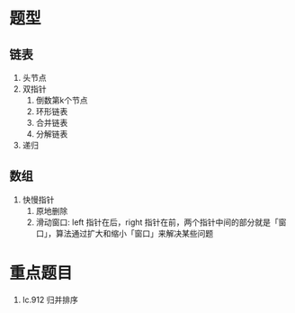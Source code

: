 # 题型

## 链表

1. 头节点
2. 双指针
    1. 倒数第k个节点
    2. 环形链表
    3. 合并链表
    4. 分解链表
3. 递归

## 数组

1. 快慢指针
    1. 原地删除
    2. 滑动窗口: left 指针在后，right 指针在前，两个指针中间的部分就是「窗口」，算法通过扩大和缩小「窗口」来解决某些问题

# 重点题目

1. lc.912 归并排序